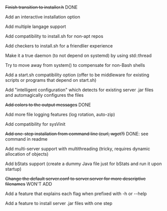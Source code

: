 ~~Finish transition to installer.h~~ DONE

Add an interactive installation option

Add multiple langage support

Add compatibility to install.sh for non-apt repos

Add checkers to install.sh for a friendlier experience

Make it a true daemon (to not depend on systemd) by using std::thread

Try to move away from system() to compensate for non-Bash shells

Add a start.sh compatibility option (offer to be middleware for existing scripts or programs that depend on start.sh)

Add "intelligent configuration" which detects for existing server .jar files and automagically configures the files

~~Add colors to the output messages~~ DONE

Add more file logging features (log rotation, auto-zip)

Add compatibility for sysVinit

~~Add one-step installation from command line (curl, wget?)~~ DONE: see command in readme

Add multi-server support with multithreading (tricky, requires dynamic allocation of objects)

Add bStats support (create a dummy Java file just for bStats and run it upon startup)

~~Change the default server.conf to server.server for more descriptive filenames~~ WON'T ADD

Add a feature that explains each flag when prefixed with -h or --help

Add a feature to install server .jar files with one step
